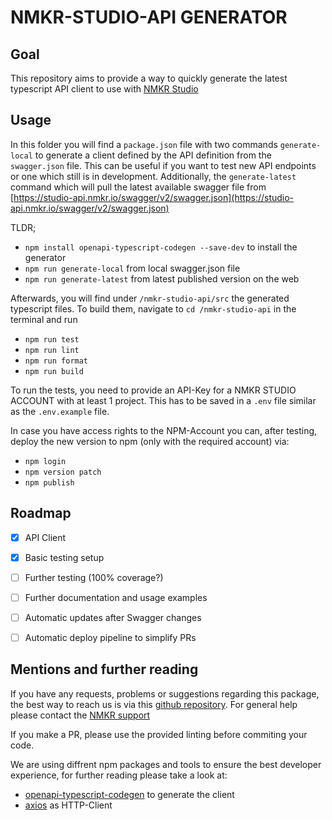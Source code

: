 # NMKR-STUDIO-API GENERATOR
## Goal
This repository aims to provide a way to quickly generate the latest typescript API client to use with [NMKR Studio](https://www.nmkr.io/studio)
## Usage 
In this folder you will find a `package.json` file with two commands `generate-local` to generate a client defined by the API definition from the `swagger.json` file. This can be useful if you want to test new API endpoints or one which still is in development. Additionally, the `generate-latest` command which will pull the latest available swagger file from [https://studio-api.nmkr.io/swagger/v2/swagger.json](https://studio-api.nmkr.io/swagger/v2/swagger.json)

TLDR;
- `npm install openapi-typescript-codegen --save-dev` to install the generator
- `npm run generate-local` from local swagger.json file
- `npm run generate-latest` from latest published version on the web

Afterwards, you will find under `/nmkr-studio-api/src` the generated typescript files. To build them, navigate to `cd /nmkr-studio-api` in the terminal and run
- `npm run test`
- `npm run lint`
- `npm run format`
- `npm run build`

To run the tests, you need to provide an API-Key for a NMKR STUDIO ACCOUNT with at least 1 project. This has to be saved in a `.env` file similar as the `.env.example` file.

In case you have access rights to the NPM-Account you can, after testing, deploy the new version to npm (only with the required account) via:
- `npm login`
- `npm version patch`
- `npm publish`



## Roadmap
- [x] API Client
- [x] Basic testing setup
- [ ] Further testing (100% coverage?)
- [ ] Further documentation and usage examples
- [ ] Automatic updates after Swagger changes
- [ ] Automatic deploy pipeline to simplify PRs


## Mentions and further reading

If you have any requests, problems or suggestions regarding this package, the best way to reach us is via this [github repository](https://github.com/nftmakerio/NMKR-Studio-API-GeneratorTS). For general help please contact the [NMKR support](https://www.nmkr.io/#contact)

If you make a PR, please use the provided linting before commiting your code.


We are using diffrent npm packages and tools to ensure the best developer experience, for further reading please take a look at:
  - [openapi-typescript-codegen](https://github.com/ferdikoomen/openapi-typescript-codegen) to generate the client
  - [axios](https://github.com/ferdikoomen/openapi-typescript-codegen) as HTTP-Client
  
  